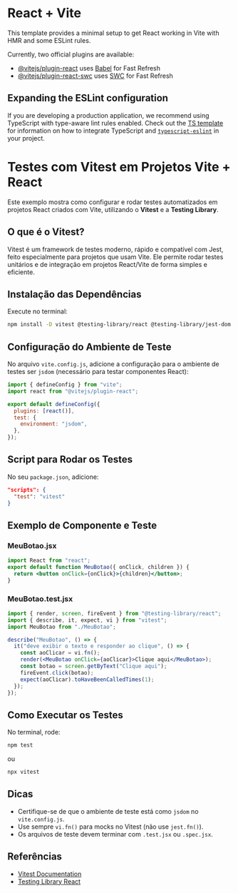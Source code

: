 # React + Vite

This template provides a minimal setup to get React working in Vite with HMR and some ESLint rules.

Currently, two official plugins are available:

- [@vitejs/plugin-react](https://github.com/vitejs/vite-plugin-react/blob/main/packages/plugin-react) uses [Babel](https://babeljs.io/) for Fast Refresh
- [@vitejs/plugin-react-swc](https://github.com/vitejs/vite-plugin-react/blob/main/packages/plugin-react-swc) uses [SWC](https://swc.rs/) for Fast Refresh

## Expanding the ESLint configuration

If you are developing a production application, we recommend using TypeScript with type-aware lint rules enabled. Check out the [TS template](https://github.com/vitejs/vite/tree/main/packages/create-vite/template-react-ts) for information on how to integrate TypeScript and [`typescript-eslint`](https://typescript-eslint.io) in your project.

# Testes com Vitest em Projetos Vite + React

Este exemplo mostra como configurar e rodar testes automatizados em projetos React criados com Vite, utilizando o **Vitest** e a **Testing Library**.

## O que é o Vitest?

Vitest é um framework de testes moderno, rápido e compatível com Jest, feito especialmente para projetos que usam Vite. Ele permite rodar testes unitários e de integração em projetos React/Vite de forma simples e eficiente.

## Instalação das Dependências

Execute no terminal:

```bash
npm install -D vitest @testing-library/react @testing-library/jest-dom
```

## Configuração do Ambiente de Teste

No arquivo `vite.config.js`, adicione a configuração para o ambiente de testes ser `jsdom` (necessário para testar componentes React):

```javascript
import { defineConfig } from "vite";
import react from "@vitejs/plugin-react";

export default defineConfig({
  plugins: [react()],
  test: {
    environment: "jsdom",
  },
});
```

## Script para Rodar os Testes

No seu `package.json`, adicione:

```json
"scripts": {
  "test": "vitest"
}
```

## Exemplo de Componente e Teste

### MeuBotao.jsx

```jsx
import React from "react";
export default function MeuBotao({ onClick, children }) {
  return <button onClick={onClick}>{children}</button>;
}
```

### MeuBotao.test.jsx

```jsx
import { render, screen, fireEvent } from "@testing-library/react";
import { describe, it, expect, vi } from "vitest";
import MeuBotao from "./MeuBotao";

describe("MeuBotao", () => {
  it("deve exibir o texto e responder ao clique", () => {
    const aoClicar = vi.fn();
    render(<MeuBotao onClick={aoClicar}>Clique aqui</MeuBotao>);
    const botao = screen.getByText("Clique aqui");
    fireEvent.click(botao);
    expect(aoClicar).toHaveBeenCalledTimes(1);
  });
});
```

## Como Executar os Testes

No terminal, rode:

```bash
npm test
```
ou
```bash
npx vitest
```

## Dicas

- Certifique-se de que o ambiente de teste está como `jsdom` no `vite.config.js`.
- Use sempre `vi.fn()` para mocks no Vitest (não use `jest.fn()`).
- Os arquivos de teste devem terminar com `.test.jsx` ou `.spec.jsx`.

## Referências

- [Vitest Documentation](https://vitest.dev/)
- [Testing Library React](https://testing-library.com/docs/react-testing-library/intro/)
